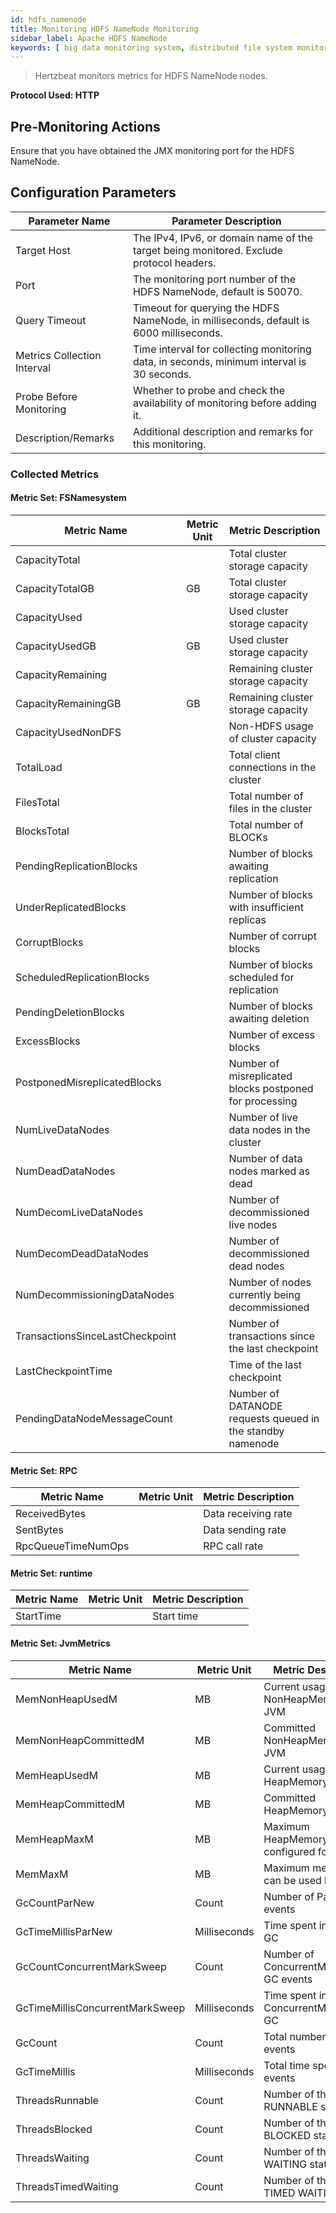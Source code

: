 ```yaml
---
id: hdfs_namenode
title: Monitoring HDFS NameNode Monitoring
sidebar_label: Apache HDFS NameNode
keywords: [ big data monitoring system, distributed file system monitoring, HDFS NameNode monitoring ]
---
```


> Hertzbeat monitors metrics for HDFS NameNode nodes.

**Protocol Used: HTTP**

## Pre-Monitoring Actions

Ensure that you have obtained the JMX monitoring port for the HDFS NameNode.

## Configuration Parameters

| Parameter Name              | Parameter Description                                                                     |
|-----------------------------|-------------------------------------------------------------------------------------------|
| Target Host                 | The IPv4, IPv6, or domain name of the target being monitored. Exclude protocol headers.   |
| Port                        | The monitoring port number of the HDFS NameNode, default is 50070.                        |
| Query Timeout               | Timeout for querying the HDFS NameNode, in milliseconds, default is 6000 milliseconds.    |
| Metrics Collection Interval | Time interval for collecting monitoring data, in seconds, minimum interval is 30 seconds. |
| Probe Before Monitoring     | Whether to probe and check the availability of monitoring before adding it.               |
| Description/Remarks         | Additional description and remarks for this monitoring.                                   |

### Collected Metrics

#### Metric Set: FSNamesystem

| Metric Name                     | Metric Unit | Metric Description                                         |
|---------------------------------|-------------|------------------------------------------------------------|
| CapacityTotal                   |             | Total cluster storage capacity                             |
| CapacityTotalGB                 | GB          | Total cluster storage capacity                             |
| CapacityUsed                    |             | Used cluster storage capacity                              |
| CapacityUsedGB                  | GB          | Used cluster storage capacity                              |
| CapacityRemaining               |             | Remaining cluster storage capacity                         |
| CapacityRemainingGB             | GB          | Remaining cluster storage capacity                         |
| CapacityUsedNonDFS              |             | Non-HDFS usage of cluster capacity                         |
| TotalLoad                       |             | Total client connections in the cluster                    |
| FilesTotal                      |             | Total number of files in the cluster                       |
| BlocksTotal                     |             | Total number of BLOCKs                                     |
| PendingReplicationBlocks        |             | Number of blocks awaiting replication                      |
| UnderReplicatedBlocks           |             | Number of blocks with insufficient replicas                |
| CorruptBlocks                   |             | Number of corrupt blocks                                   |
| ScheduledReplicationBlocks      |             | Number of blocks scheduled for replication                 |
| PendingDeletionBlocks           |             | Number of blocks awaiting deletion                         |
| ExcessBlocks                    |             | Number of excess blocks                                    |
| PostponedMisreplicatedBlocks    |             | Number of misreplicated blocks postponed for processing    |
| NumLiveDataNodes                |             | Number of live data nodes in the cluster                   |
| NumDeadDataNodes                |             | Number of data nodes marked as dead                        |
| NumDecomLiveDataNodes           |             | Number of decommissioned live nodes                        |
| NumDecomDeadDataNodes           |             | Number of decommissioned dead nodes                        |
| NumDecommissioningDataNodes     |             | Number of nodes currently being decommissioned             |
| TransactionsSinceLastCheckpoint |             | Number of transactions since the last checkpoint           |
| LastCheckpointTime              |             | Time of the last checkpoint                                |
| PendingDataNodeMessageCount     |             | Number of DATANODE requests queued in the standby namenode |

#### Metric Set: RPC

| Metric Name        | Metric Unit | Metric Description  |
|--------------------|-------------|---------------------|
| ReceivedBytes      |             | Data receiving rate |
| SentBytes          |             | Data sending rate   |
| RpcQueueTimeNumOps |             | RPC call rate       |

#### Metric Set: runtime

| Metric Name | Metric Unit | Metric Description |
|-------------|-------------|--------------------|
| StartTime   |             | Start time         |

#### Metric Set: JvmMetrics

| Metric Name                     | Metric Unit  | Metric Description                       |
|---------------------------------|--------------|------------------------------------------|
| MemNonHeapUsedM                 | MB           | Current usage of NonHeapMemory by JVM    |
| MemNonHeapCommittedM            | MB           | Committed NonHeapMemory by JVM           |
| MemHeapUsedM                    | MB           | Current usage of HeapMemory by JVM       |
| MemHeapCommittedM               | MB           | Committed HeapMemory by JVM              |
| MemHeapMaxM                     | MB           | Maximum HeapMemory configured for JVM    |
| MemMaxM                         | MB           | Maximum memory that can be used by JVM   |
| GcCountParNew                   | Count        | Number of ParNew GC events               |
| GcTimeMillisParNew              | Milliseconds | Time spent in ParNew GC                  |
| GcCountConcurrentMarkSweep      | Count        | Number of ConcurrentMarkSweep GC events  |
| GcTimeMillisConcurrentMarkSweep | Milliseconds | Time spent in ConcurrentMarkSweep GC     |
| GcCount                         | Count        | Total number of GC events                |
| GcTimeMillis                    | Milliseconds | Total time spent in GC events            |
| ThreadsRunnable                 | Count        | Number of threads in RUNNABLE state      |
| ThreadsBlocked                  | Count        | Number of threads in BLOCKED state       |
| ThreadsWaiting                  | Count        | Number of threads in WAITING state       |
| ThreadsTimedWaiting             | Count        | Number of threads in TIMED WAITING state |
